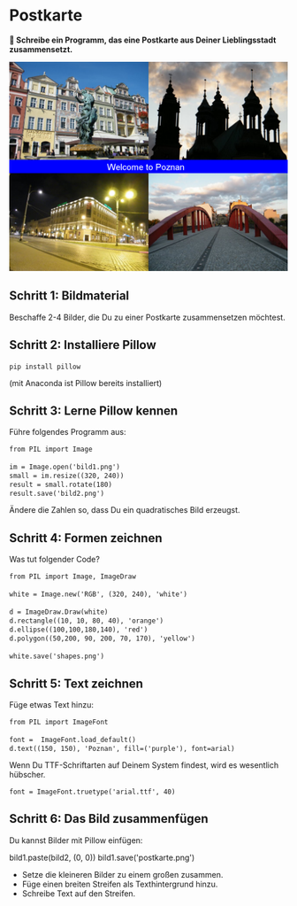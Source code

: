 
# Postkarte

**🎯 Schreibe ein Programm, das eine Postkarte aus Deiner Lieblingsstadt zusammensetzt.**

![Willkommen in Poznan](images/poznan.png)

## Schritt 1: Bildmaterial

Beschaffe 2-4 Bilder, die Du zu einer Postkarte zusammensetzen möchtest.

## Schritt 2: Installiere Pillow

    pip install pillow

(mit Anaconda ist Pillow bereits installiert)

## Schritt 3: Lerne Pillow kennen

Führe folgendes Programm aus:

    from PIL import Image

    im = Image.open('bild1.png')
    small = im.resize((320, 240))
    result = small.rotate(180)
    result.save('bild2.png')

Ändere die Zahlen so, dass Du ein quadratisches Bild erzeugst.

## Schritt 4: Formen zeichnen

Was tut folgender Code?

    from PIL import Image, ImageDraw

    white = Image.new('RGB', (320, 240), 'white')

    d = ImageDraw.Draw(white)
    d.rectangle((10, 10, 80, 40), 'orange')
    d.ellipse((100,100,180,140), 'red')
    d.polygon((50,200, 90, 200, 70, 170), 'yellow')

    white.save('shapes.png')

## Schritt 5: Text zeichnen

Füge etwas Text hinzu:

    from PIL import ImageFont

    font =  ImageFont.load_default()
    d.text((150, 150), 'Poznan', fill=('purple'), font=arial)

Wenn Du TTF-Schriftarten auf Deinem System findest, wird es wesentlich hübscher.

    font = ImageFont.truetype('arial.ttf', 40)

## Schritt 6: Das Bild zusammenfügen

Du kannst Bilder mit Pillow einfügen:

  bild1.paste(bild2, (0, 0))
  bild1.save('postkarte.png')

* Setze die kleineren Bilder zu einem großen zusammen.
* Füge einen breiten Streifen als Texthintergrund hinzu.
* Schreibe Text auf den Streifen.
